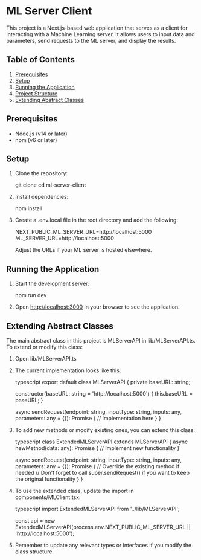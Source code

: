 # ML Server Client

This project is a Next.js-based web application that serves as a client for interacting with a Machine Learning server. It allows users to input data and parameters, send requests to the ML server, and display the results.

## Table of Contents

1. [Prerequisites](#prerequisites)
2. [Setup](#setup)
3. [Running the Application](#running-the-application)
4. [Project Structure](#project-structure)
5. [Extending Abstract Classes](#extending-abstract-classes)

## Prerequisites

- Node.js (v14 or later)
- npm (v6 or later)

## Setup

1. Clone the repository:

   git clone <repository-url>
   cd ml-server-client

2. Install dependencies:

   npm install

3. Create a .env.local file in the root directory and add the following:

   NEXT_PUBLIC_ML_SERVER_URL=http://localhost:5000
   ML_SERVER_URL=http://localhost:5000

   Adjust the URLs if your ML server is hosted elsewhere.

## Running the Application

1. Start the development server:

   npm run dev

2. Open [http://localhost:3000](http://localhost:3000) in your browser to see the application.

## Extending Abstract Classes

The main abstract class in this project is MLServerAPI in lib/MLServerAPI.ts. To extend or modify this class:

1. Open lib/MLServerAPI.ts

2. The current implementation looks like this:

   typescript
   export default class MLServerAPI {
   private baseURL: string;

   constructor(baseURL: string = 'http://localhost:5000') {
   this.baseURL = baseURL;
   }

   async sendRequest(endpoint: string, inputType: string, inputs: any, parameters: any = {}): Promise<any> {
   // Implementation here
   }
   }

3. To add new methods or modify existing ones, you can extend this class:

   typescript
   class ExtendedMLServerAPI extends MLServerAPI {
   async newMethod(data: any): Promise<any> {
   // Implement new functionality
   }

   async sendRequest(endpoint: string, inputType: string, inputs: any, parameters: any = {}): Promise<any> {
   // Override the existing method if needed
   // Don't forget to call super.sendRequest() if you want to keep the original functionality
   }
   }

4. To use the extended class, update the import in components/MLClient.tsx:

   typescript
   import ExtendedMLServerAPI from '../lib/MLServerAPI';

   const api = new ExtendedMLServerAPI(process.env.NEXT_PUBLIC_ML_SERVER_URL || 'http://localhost:5000');

5. Remember to update any relevant types or interfaces if you modify the class structure.
